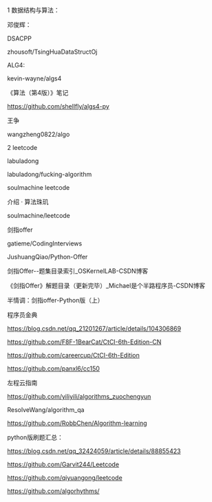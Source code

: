 1  数据结构与算法：

邓俊辉：

DSACPP

zhousoft/TsingHuaDataStructOj


ALG4:

kevin-wayne/algs4

《算法（第4版）》笔记

https://github.com/shellfly/algs4-py


王争

wangzheng0822/algo



2  leetcode 

labuladong

labuladong/fucking-algorithm



soulmachine leetcode

介绍 · 算法珠玑

soulmachine/leetcode



剑指offer

gatieme/CodingInterviews

JushuangQiao/Python-Offer

剑指Offer--题集目录索引_OSKernelLAB-CSDN博客

《剑指Offer》解题目录（更新完毕）_Michael是个半路程序员-CSDN博客

半情调：剑指offer-Python版（上）



程序员金典

https://blog.csdn.net/qq_21201267/article/details/104306869

https://github.com/F8F-1BearCat/CtCI-6th-Edition-CN

https://github.com/careercup/CtCI-6th-Edition

https://github.com/panxl6/cc150



左程云指南

https://github.com/yiliyili/algorithms_zuochengyun

ResolveWang/algorithm_qa

https://github.com/RobbChen/Algorithm-learning



python版刷题汇总：

https://blog.csdn.net/qq_32424059/article/details/88855423

https://github.com/Garvit244/Leetcode

https://github.com/qiyuangong/leetcode

https://github.com/algorhythms/
